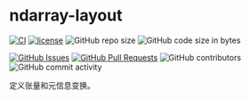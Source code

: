 ﻿# ndarray-layout

[![CI](https://github.com/YdrMaster/ndarray-layout/actions/workflows/build.yml/badge.svg?branch=main)](https://github.com/YdrMaster/ndarray-layout/actions)
[![license](https://img.shields.io/github/license/YdrMaster/ndarray-layout)](https://mit-license.org/)
![GitHub repo size](https://img.shields.io/github/repo-size/YdrMaster/ndarray-layout)
![GitHub code size in bytes](https://img.shields.io/github/languages/code-size/YdrMaster/ndarray-layout)

[![GitHub Issues](https://img.shields.io/github/issues/YdrMaster/ndarray-layout)](https://github.com/YdrMaster/ndarray-layout/issues)
[![GitHub Pull Requests](https://img.shields.io/github/issues-pr/YdrMaster/ndarray-layout)](https://github.com/YdrMaster/ndarray-layout/pulls)
![GitHub contributors](https://img.shields.io/github/contributors/YdrMaster/ndarray-layout)
![GitHub commit activity](https://img.shields.io/github/commit-activity/m/YdrMaster/ndarray-layout)

定义张量和元信息变换。
